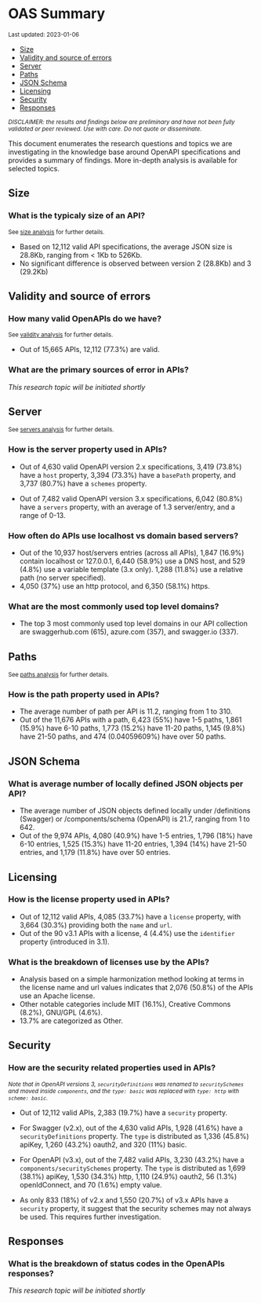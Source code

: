 OAS Summary
================
<sup>Last updated: 2023-01-06</sup>

- <a href="#size" id="toc-size">Size</a>
- <a href="#validity-and-source-of-errors"
  id="toc-validity-and-source-of-errors">Validity and source of errors</a>
- <a href="#server" id="toc-server">Server</a>
- <a href="#paths" id="toc-paths">Paths</a>
- <a href="#json-schema" id="toc-json-schema">JSON Schema</a>
- <a href="#licensing" id="toc-licensing">Licensing</a>
- <a href="#security" id="toc-security">Security</a>
- <a href="#responses" id="toc-responses">Responses</a>

<sup>*DISCLAIMER: the results and findings below are preliminary and
have not been fully validated or peer reviewed. Use with care. Do not
quote or disseminate.*</sup>

This document enumerates the research questions and topics we are
investigating in the knowledge base around OpenAPI specifications and
provides a summary of findings. More in-depth analysis is available for
selected topics.

## Size

### What is the typicaly size of an API?

<sup>See [size analysis](oas_size.md) for further details.<sup>

- Based on 12,112 valid API specifications, the average JSON size is
  28.8Kb, ranging from \< 1Kb to 526Kb.
- No significant difference is observed between version 2 (28.8Kb) and 3
  (29.2Kb)

## Validity and source of errors

### How many valid OpenAPIs do we have?

<sup>See [validity analysis](oas_validity.md) for further details.<sup>

- Out of 15,665 APIs, 12,112 (77.3%) are valid.

### What are the primary sources of error in APIs?

*This research topic will be initiated shortly*

## Server

<sup>See [servers analysis](oas_servers.md) for further details.</sup>

### How is the server property used in APIs?

- Out of 4,630 valid OpenAPI version 2.x specifications, 3,419 (73.8%)
  have a `host` property, 3,394 (73.3%) have a `basePath` property, and
  3,737 (80.7%) have a `schemes` property.

- Out of 7,482 valid OpenAPI version 3.x specifications, 6,042 (80.8%)
  have a `servers` property, with an average of 1.3 server/entry, and a
  range of 0-13.

### How often do APIs use localhost vs domain based servers?

- Out of the 10,937 host/servers entries (across all APIs), 1,847
  (16.9%) contain localhost or 127.0.0.1, 6,440 (58.9%) use a DNS host,
  and 529 (4.8%) use a variable template (3.x only). 1,288 (11.8%) use a
  relative path (no server specified).
- 4,050 (37%) use an http protocol, and 6,350 (58.1%) https.

### What are the most commonly used top level domains?

- The top 3 most commonly used top level domains in our API collection
  are swaggerhub.com (615), azure.com (357), and swagger.io (337).

## Paths

<sup>See [paths analysis](oas_paths.md) for further details.</sup>

### How is the path property used in APIs?

- The average number of path per API is 11.2, ranging from 1 to 310.
- Out of the 11,676 APIs with a path, 6,423 (55%) have 1-5 paths, 1,861
  (15.9%) have 6-10 paths, 1,773 (15.2%) have 11-20 paths, 1,145 (9.8%)
  have 21-50 paths, and 474 (0.04059609%) have over 50 paths.

## JSON Schema

### What is average number of locally defined JSON objects per API?

- The average number of JSON objects defined locally under /definitions
  (Swagger) or /components/schema (OpenAPI) is 21.7, ranging from 1 to
  642.
- Out of the 9,974 APIs, 4,080 (40.9%) have 1-5 entries, 1,796 (18%)
  have 6-10 entries, 1,525 (15.3%) have 11-20 entries, 1,394 (14%) have
  21-50 entries, and 1,179 (11.8%) have over 50 entries.

## Licensing

### How is the license property used in APIs?

- Out of 12,112 valid APIs, 4,085 (33.7%) have a `license` property,
  with 3,664 (30.3%) providing both the `name` and `url`.
- Out of the 90 v3.1 APIs with a license, 4 (4.4%) use the `identifier`
  property (introduced in 3.1).

### What is the breakdown of licenses use by the APIs?

- Analysis based on a simple harmonization method looking at terms in
  the license name and url values indicates that 2,076 (50.8%) of the
  APIs use an Apache license.
- Other notable categories include MIT (16.1%), Creative Commons (8.2%),
  GNU/GPL (4.6%).
- 13.7% are categorized as Other.

## Security

### How are the security related properties used in APIs?

<sup>*Note that in OpenAPI versions 3, `securityDefinitions` was renamed
to `securitySchemes` and moved inside `components`, and the
`type: basic` was replaced with `type: http` with
`scheme: basic`.*</sup>

- Out of 12,112 valid APIs, 2,383 (19.7%) have a `security` property.

- For Swagger (v2.x), out of the 4,630 valid APIs, 1,928 (41.6%) have a
  `securityDefinitions` property. The `type` is distributed as 1,336
  (45.8%) apiKey, 1,260 (43.2%) oauth2, and 320 (11%) basic.

- For OpenAPI (v3.x), out of the 7,482 valid APIs, 3,230 (43.2%) have a
  `components/securitySchemes` property. The `type` is distributed as
  1,699 (38.1%) apiKey, 1,530 (34.3%) http, 1,110 (24.9%) oauth2, 56
  (1.3%) openIdConnect, and 70 (1.6%) empty value.

- As only 833 (18%) of v2.x and 1,550 (20.7%) of v3.x APIs have a
  `security` property, it suggest that the security schemes may not
  always be used. This requires further investigation.

## Responses

### What is the breakdown of status codes in the OpenAPIs responses?

*This research topic will be initiated shortly*
